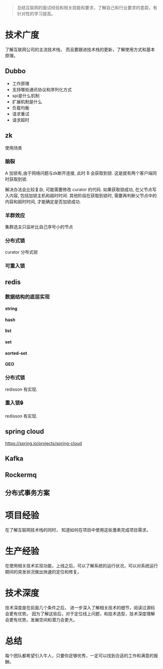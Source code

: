 > 总结互联网的面试经验和相关技能和要求，了解自己和行业要求的差距，有针对性的学习提高。

# 技术广度
了解互联网公司的主流技术栈， 而且要跟进技术栈的更新，了解使用方式和基本原理。

## Dubbo
- 工作原理
- 支持哪些通讯协议和序列化方式
- spi是什么机制
- 扩展机制是什么
- 负载均衡
- 请求重试
- 请求超时

## zk
使用场景
### 脑裂
A 加锁有,由于网络问题与zk断开连接, 此时 B 会获取到锁. 这是就有两个客户端同时获取到锁.

解决办法会比较复杂, 可能需要修改 curator 的代码. 如果获取锁成功, 在父节点写入内容, 包括加锁主机和超时时间.
其他阶段在获取到锁时, 需要再判断父节点中的内容和超时时间, 才能确定是否加锁成功.
 
### 羊群效应
集群选主只监听比自己序号小的节点
### 分布式锁
curator 分布式锁
### 可重入锁

## redis
### 数据结构的底层实现
#### string
#### hash
#### list
#### set    
#### sorted-set
#### GEO

### 分布式锁
redisson 有实现.
### 重入锁🔒
redisson 有实现.

## spring cloud
https://spring.io/projects/spring-cloud

## Kafka


## Rockermq

## 分布式事务方案

# 项目经验
在了解互联网技术栈的同时， 知道如何在项目中使用这些激素完成项目需求。

# 生产经验
在使用相关技术实现功能，上线之后，可以了解系统的运行状况，可以对系统运行期间的突发状况做出快速的定位和修复。

# 技术深度
技术深度是在前面几个条件之后， 进一步深入了解相关技术的细节，阅读过源码会更有优势。
因为了解这些后，对于定位线上问题，和技术选型，技术深度理解会更有优势。发展空间和潜力会更大。



# 总结
每个团队都希望引入牛人，只要你足够优秀，一定可以找到合适的工作和满意的报酬。
